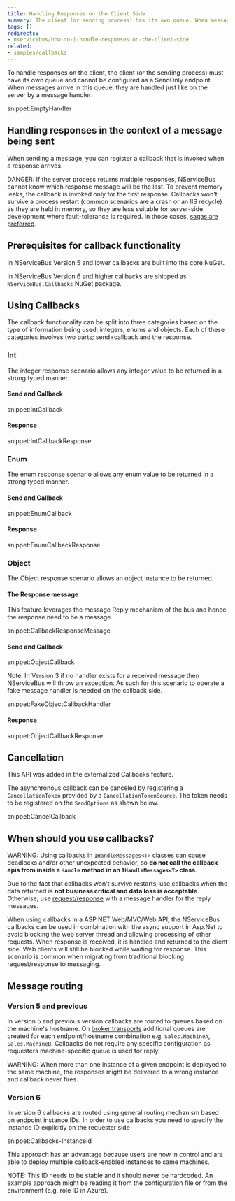 ```yaml
---
title: Handling Responses on the Client Side
summary: The client (or sending process) has its own queue. When messages arrive in the queue, they are handled by a message handler.
tags: []
redirects:
- nservicebus/how-do-i-handle-responses-on-the-client-side
related:
- samples/callbacks
---
```


To handle responses on the client, the client (or the sending process) must have its own queue and cannot be configured as a SendOnly endpoint. When messages arrive in this queue, they are handled just like on the server by a message handler:


snippet:EmptyHandler


## Handling responses in the context of a message being sent

When sending a message, you can register a callback that is invoked when a response arrives.

DANGER: If the server process returns multiple responses, NServiceBus cannot know which response message will be the last. To prevent memory leaks, the callback is invoked only for the first response. Callbacks won't survive a process restart (common scenarios are a crash or an IIS recycle) as they are held in memory, so they are less suitable for server-side development where fault-tolerance is required. In those cases, [sagas are preferred](/nservicebus/sagas/).


## Prerequisites for callback functionality

In NServiceBus Version 5 and lower callbacks are built into the core NuGet.

In NServiceBus Version 6 and higher callbacks are shipped as `NServiceBus.Callbacks` NuGet package.


## Using Callbacks

The callback functionality can be split into three categories based on the type of information being used; integers, enums and objects. Each of these categories involves two parts; send+callback and the response.


### Int

The integer response scenario allows any integer value to be returned in a strong typed manner.

#### Send and Callback

snippet:IntCallback


#### Response

snippet:IntCallbackResponse


### Enum

The enum response scenario allows any enum value to be returned in a strong typed manner.


#### Send and Callback

snippet:EnumCallback


#### Response

snippet:EnumCallbackResponse


### Object

The Object response scenario allows an object instance to be returned.


#### The Response message

This feature leverages the message Reply mechanism of the bus and hence the response need to be a message.

snippet:CallbackResponseMessage


#### Send and Callback

snippet:ObjectCallback

Note: In Version 3 if no handler exists for a received message then NServiceBus will throw an exception. As such for this scenario to operate a fake message handler is needed on the callback side.

snippet:FakeObjectCallbackHandler


#### Response

snippet:ObjectCallbackResponse


## Cancellation

This API was added in the externalized Callbacks feature.

The asynchronous callback can be canceled by registering a `CancellationToken` provided by a `CancellationTokenSource`. The token needs to be registered on the `SendOptions` as shown below.

snippet:CancelCallback


## When should you use callbacks?

WARNING: Using callbacks in `IHandleMessages<T>` classes can cause deadlocks and/or other unexpected behavior, so **do not call the callback apis from inside a `Handle` method in an `IHandleMessages<T>` class**.

Due to the fact that callbacks won't survive restarts, use callbacks when the data returned is **not business critical and data loss is acceptable**. Otherwise, use [request/response](/samples/fullduplex) with a message handler for the reply messages.

When using callbacks in a ASP.NET Web/MVC/Web API, the NServiceBus callbacks can be used in combination with the async support in Asp.Net to avoid blocking the web server thread and allowing processing of other requests. When response is received, it is handled and returned to the client side. Web clients will still be blocked while waiting for response. This scenario is common when migrating from traditional blocking request/response to messaging.

## Message routing

### Version 5 and previous

In version 5 and previous version callbacks are routed to queues based on the machine's hostname. On [broker transports](/nservicebus/transports/#types-of-transports-broker-transports) additional queues are created for each endpoint/hostname combination e.g. `Sales.MachineA`, `Sales.MachineB`. Callbacks do not require any specific configuration as requesters machine-specific queue is used for reply.

WARNING: When more than one instance of a given endpoint is deployed to the same machine, the responses might be delivered to a wrong instance and callback never fires.

### Version 6

In version 6 callbacks are routed using general routing mechanism based on endpoint instance IDs. In order to use callbacks you need to specify the instance ID explicitly on the requester side

snippet:Callbacks-InstanceId

This approach has an advantage because users are now in control and are able to deploy multiple callback-enabled instances to same machines.

NOTE: This ID needs to be stable and it should never be hardcoded. An example approach might be reading it from the configuration file or from the environment (e.g. role ID in Azure).
